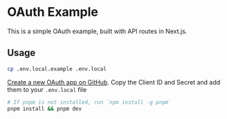 # OAuth Example

This is a simple OAuth example, built with API routes in Next.js.

## Usage

```bash
cp .env.local.example .env.local
```

[Create a new OAuth app on GitHub](https://github.com/settings/applications/new). Copy the Client ID and Secret
and add them to your `.env.local` file

```bash
# If pnpm is not installed, run `npm install -g pnpm`
pnpm install && pnpm dev
```
